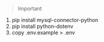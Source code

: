 > Important

1. pip install mysql-connector-python
2. pip install python-dotenv
3. copy .env.example > .env
